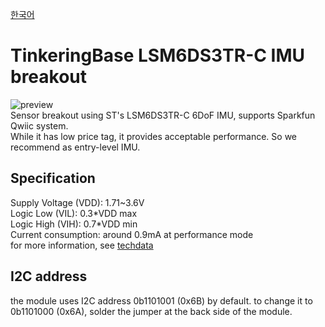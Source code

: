 [한국어](https://github.com/TinkeringBase/LSM6DS3TR-C-Breakout/blob/main/readme-ko.md)
# TinkeringBase LSM6DS3TR-C IMU breakout
![preview](https://github.com/TinkeringBase/LSM6DS3TR-C-Breakout/blob/main/3dpreview.jpg?raw=true)\
Sensor breakout using ST's LSM6DS3TR-C 6DoF IMU, supports Sparkfun Qwiic system.\
While it has low price tag, it provides acceptable performance. So we recommend as entry-level IMU.

## Specification
Supply Voltage (VDD): 1.71~3.6V \
Logic Low (VIL): 0.3\*VDD max \
Logic High (VIH): 0.7\*VDD min \
Current consumption: around 0.9mA at performance mode \
for more information, see [techdata](https://www.st.com/en/mems-and-sensors/lsm6ds3tr-c.html)

## I2C address
the module uses I2C address 0b1101001 (0x6B) by default. to change it to 0b1101000 (0x6A), solder the jumper at the back side of the module.
